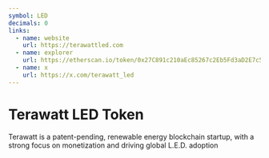 ```yaml
---
symbol: LED
decimals: 0
links:
  - name: website
    url: https://terawattled.com
  - name: explorer
    url: https://etherscan.io/token/0x27C891c210aEc85267c2Eb5Fd3aD2E7c5758a1dC
  - name: x
    url: https://x.com/terawatt_led
---
```


# Terawatt LED Token

Terawatt is a patent-pending, renewable energy blockchain startup, with a strong focus on monetization and driving global L.E.D. adoption
